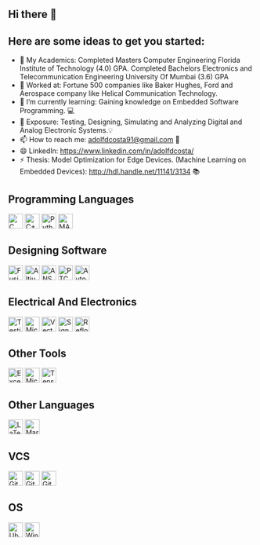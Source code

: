 ## Hi there 👋

## Here are some ideas to get you started:

- 👦 My Academics: Completed Masters Computer Engineering Florida Institute of Technology (4.0) GPA. Completed Bachelors Electronics and Telecommunication Engineering University Of Mumbai (3.6) GPA 
- 🔭 Worked at: Fortune 500 companies like Baker Hughes, Ford and Aerospace company like Helical Communication Technology.
- 🌱 I’m currently learning: Gaining knowledge on Embedded Software Programming.  💻
- 💬 Exposure: Testing, Designing, Simulating and Analyzing Digital and Analog Electronic Systems.💡
- 📫 How to reach me: adolfdcosta91@gmail.com 📩
- 😄 LinkedIn: https://www.linkedin.com/in/adolfdcosta/
- ⚡ Thesis: Model Optimization for Edge Devices. (Machine Learning on Embedded Devices):  http://hdl.handle.net/11141/3134 📚

## Programming Languages

<img height="30" alt="C" src="https://img.shields.io/badge/C%20-%23A8B9CC.svg?&style=for-the-badge&logo=c&logoColor=white"/> <img height="30" alt="C++" src="https://img.shields.io/badge/C++%20-%2300599C.svg?&style=for-the-badge&logo=c%2B%2B&ogoColor=white"/> 
<img height="30" alt="Python" src="https://img.shields.io/badge/python%20-%4214354C.svg?&style=for-the-badge&logo=python&logoColor=white"/> <img height="30" alt="MATLAB" src="https://img.shields.io/badge/Mathwork%20MATLAB%20-%230076A8.svg?&style=for-the-badge&logo=Mathworks&logoColor=white"/>

## Designing Software

<img height="30" alt="Fusion 360" src="https://img.shields.io/badge/Autodesk%20Fusion360%20-%230696D7.svg?&style=for-the-badge&logo=Autodesk&logoColor=white"/> <img height="30" alt="Altium Designer" src="https://img.shields.io/badge/Altium%20Designer%20-%23A5915F.svg?&style=for-the-badge&logo=Altium%20Designer&logoColor=white"/> <img height="30" alt="ANSYS" src="https://img.shields.io/badge/ANSYS%20HFSS-FF9900?style=for-the-badge&Color=white"/> <img height="30" alt="PTC" src="https://img.shields.io/badge/PTC%20Creo-5FB709?style=for-the-badge&logoColor=white"/> <img height="30" alt="Autocad" src="https://img.shields.io/badge/AutoCAD-F63440?style=for-the-badge&logoColor=white"/>

## Electrical And Electronics
<img height="30" alt="Testing" src="https://img.shields.io/badge/Testing%20and%20Root%20Cause%20Analysis-0078D7?style=for-the-badge&logo=testing&logoColor=white"/> <img height="30" alt="Microcontroller" src="https://img.shields.io/badge/Microcontrollers%20and%20Microprocessors-3668FF?style=for-the-badge&logoColor=A15BB4"/> <img height="30" alt="VectorNetworkAnalyzers" src="https://img.shields.io/badge/Vector%20Network%20Analyzers-FFBE00?style=for-the-badge&logo=WeightsAndBiases&logoColor=white"/> <img height="30" alt="SignalGenerator" src="https://img.shields.io/badge/Signal%20Generator-2F3134?style=for-the-badge&logo=hyperledger&logoColor=white"/> <img height="30" alt="Reflow" src="https://img.shields.io/badge/PCB%20Reflow%20and%20Soldering-7A1FA2?style=for-the-badge&logoColor=white"/>


## Other Tools
<img height="30" alt="Excel" src="https://img.shields.io/badge/Microsoft_Excel-217346?style=for-the-badge&logo=microsoft-excel&logoColor=white"/> <img height="30" alt="Microsoft_Office" src="https://img.shields.io/badge/Microsoft_Office-D83B01?style=for-the-badge&logo=microsoft-office&logoColor=white"/> <img height="30" alt="TensorFlow" src="https://img.shields.io/badge/TensorFlow-FF6F00?style=for-the-badge&logo=tensorflow&logoColor=white"/>

## Other Languages
<img height="30" alt="LaTeX" src="https://img.shields.io/badge/latex%20-%23008080.svg?&style=for-the-badge&logo=latex&logoColor=white"/> <img height="30" alt="Markdown" src="https://img.shields.io/badge/markdown-%23000000.svg?&style=for-the-badge&logo=markdown&logoColor=white"/>

## VCS
<img height="30" alt="Git" src="https://img.shields.io/badge/git%20-%23F05033.svg?&style=for-the-badge&logo=git&logoColor=white"/> <img height="30" alt="GitHub" src="https://img.shields.io/badge/github%20-%23121011.svg?&style=for-the-badge&logo=github&logoColor=white"/> 
<img height="30" alt="GitLab" src="https://img.shields.io/badge/gitlab%20-%23181717.svg?&style=for-the-badge&logo=gitlab&logoColor=white"/>

## OS
<img height="30" alt="Ubuntu" src="https://img.shields.io/badge/Ubuntu-E95420?style=for-the-badge&logo=ubuntu&logoColor=white" /> <img height="30" alt="Windows" src="https://img.shields.io/badge/Windows-%230078D6?style=for-the-badge&logo=windows&logoColor=white" />

